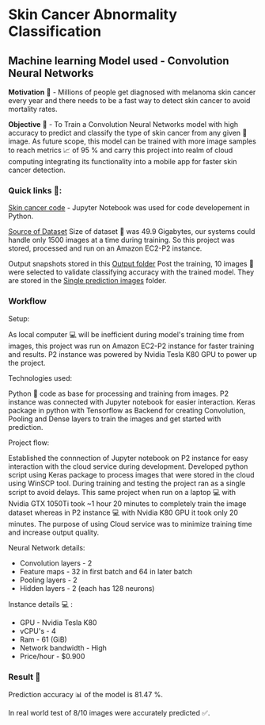# Skin Cancer Abnormality Classification 
## Machine learning Model used - Convolution Neural Networks

<b>Motivation</b> :thought_balloon: - Millions of people get diagnosed with melanoma skin cancer every year and there needs to be a fast way to detect skin cancer to avoid mortality rates. 

<b>Objective</b> :dart: - To Train a Convolution Neural Networks model with high accuracy to predict and classify the type of skin cancer from any given :file_folder: image. As future scope, this model can be trained with more image samples to reach metrics :chart_with_upwards_trend: of 95 % and carry this project into realm of cloud computing integrating its functionality into a mobile app for faster skin cancer detection.

### Quick links :link::
[Skin cancer code](https://github.com/yuvaraja402/Skin-Cancer-Convolution-Neural-Networks/blob/master/Skin_cancer_CNN_notebook.ipynb) - Jupyter Notebook was used for code developement in Python.

[Source of Dataset](https://www.isic-archive.com/#!/onlyHeaderTop/gallery)
Size of dataset :file_folder: was 49.9 Gigabytes, our systems could handle only 1500 images at a time during training.
So this project was stored, processed and run on an Amazon EC2-P2 instance. 

Output snapshots stored in this [Output folder](https://github.com/yuvaraja402/Skin-Cancer-Convolution-Neural-Networks/tree/master/Output%20Snapshots)
Post the training, 10 images :file_folder: were selected to validate classifying accuracy with the trained model. They are stored in the [Single prediction images](https://github.com/yuvaraja402/Skin-Cancer-Convolution-Neural-Networks/tree/master/Single%20prediction%20images) folder.

### Workflow
Setup:

As local computer :computer: will be inefficient during model's training time from images, this project was run on Amazon EC2-P2 instance for faster training and results.
P2 instance was powered by Nvidia Tesla K80 GPU to power up the project. 

Technologies used:

Python :snake: code as base for processing and training from images.
P2 instance was connected with Jupyter notebook for easier interaction.
Keras package in python with Tensorflow as Backend for creating Convolution, Pooling and Dense layers to train the images and get started with prediction.

Project flow:

Established the connnection of Jupyter notebook on P2 instance for easy interaction with the cloud service during development. Developed python script using Keras package to process images that were stored in the cloud using WinSCP tool. During training and testing the project ran as a single script to avoid delays. This same project when run on a laptop :computer: with Nvidia GTX 1050Ti took ~1 hour 20 minutes to completely train the image dataset whereas in P2 instance :computer: with Nvidia K80 GPU it took only 20 minutes. The purpose of using Cloud service was to minimize training time and increase output quality.

Neural Network details:

* Convolution layers - 2
* Feature maps - 32 in first batch and 64 in later batch 
* Pooling layers - 2
* Hidden layers - 2 (each has 128 neurons)


Instance details :computer: :

* GPU - Nvidia Tesla K80
* vCPU's - 4
* Ram - 61 (GiB)
* Network bandwidth - High
* Price/hour - $0.900

### Result :tada:
Prediction accuracy :bar_chart: of the model is 81.47 %.

In real world test of 8/10 images were accurately predicted :white_check_mark:.
